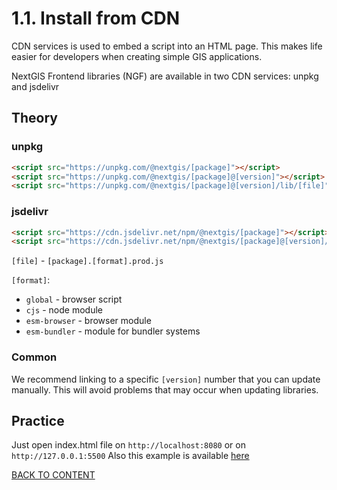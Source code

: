 # 1.1. Install from CDN

CDN services is used to embed a script into an HTML page.
This makes life easier for developers when creating simple GIS applications.

NextGIS Frontend libraries (NGF) are available in two CDN services: unpkg and jsdelivr

## Theory

### unpkg

```html
<script src="https://unpkg.com/@nextgis/[package]"></script>
<script src="https://unpkg.com/@nextgis/[package]@[version]"></script>
<script src="https://unpkg.com/@nextgis/[package]@[version]/lib/[file]"></script>
```

### jsdelivr

```html
<script src="https://cdn.jsdelivr.net/npm/@nextgis/[package]"></script>
<script src="https://cdn.jsdelivr.net/npm/@nextgis/[package]@[version]/lib/[file]"></script>
```

`[file]` - `[package].[format].prod.js`

`[format]`:

- `global` - browser script
- `cjs` - node module
- `esm-browser` - browser module
- `esm-bundler` - module for bundler systems

### Common

We recommend linking to a specific `[version]` number that you can update manually.
This will avoid problems that may occur when updating libraries.

## Practice

Just open index.html file on `http://localhost:8080` or on `http://127.0.0.1:5500`
Also this example is available [here](https://code.nextgis.com/demo-examples-ngw-webmap)

[BACK TO CONTENT](../../README.md)

